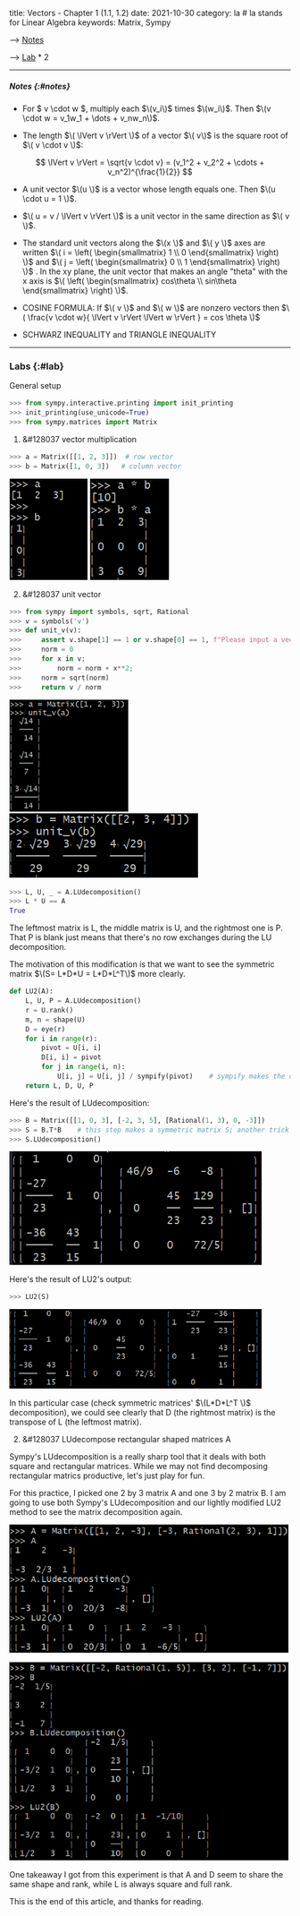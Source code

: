 title: Vectors - Chapter 1 (1.1, 1.2)
date: 2021-10-30
category: la  # la stands for Linear Algebra
keywords: Matrix, Sympy
   


--> [Notes](#notes) 

--> [Lab](#lab) * 2 

-------------

##### Notes {:#notes}

* For $ v \cdot w $, multiply each $\(v_i\)$ times $\(w_i\)$. Then $\(v \cdot w = v_1w_1 + \dots + v_nw_n\)$.   

* The length $\( \lVert v  \rVert \)$ of a vector $\( v\)$ is the square root of $\( v \cdot v \)$:

 $$ \lVert v \rVert = \sqrt{v \cdot v} = (v_1^2 + v_2^2 + \cdots + v_n^2)^{\frac{1}{2}}   $$

* A unit vector $\(u \)$ is a vector whose length equals one. Then $\(u \cdot u = 1 \)$.

* $\( u = v / \lVert v \rVert \)$ is a unit vector in the same direction as $\( v \)$.
* The standard unit vectors along the $\(x \)$ and $\( y \)$ axes are written $\( i = \left( \begin{smallmatrix}  1 \\ 0      \end{smallmatrix}  \right)   \)$ and $\( j = \left( \begin{smallmatrix}  0 \\ 1      \end{smallmatrix}  \right)   \)$   . In the xy plane, the unit vector that makes an angle "theta" with the x axis is $\( \left( \begin{smallmatrix} cos\theta \\ sin\theta \end{smallmatrix} \right) \)$.

* COSINE FORMULA: If $\( v  \)$ and $\( w  \)$ are nonzero vectors then $\( \frac{v \cdot w}{ \lVert v \rVert \lVert w \rVert }  = cos \theta  \)$
* SCHWARZ INEQUALITY and TRIANGLE INEQUALITY


--------------------
### Labs {:#lab}

General setup 

``` python
>>> from sympy.interactive.printing import init_printing  
>>> init_printing(use_unicode=True)
>>> from sympy.matrices import Matrix
```

1) &#128037 vector multiplication

``` python
>>> a = Matrix([[1, 2, 3]])  # row vector
>>> b = Matrix([1, 0, 3])   # column vector
```
![vector a & b](../static/vec1.png)
![vector multiplication ](../static/vec2.png)

2) &#128037 unit vector 


``` python
>>> from sympy import symbols, sqrt, Rational
>>> v = symbols('v')
>>> def unit_v(v):
>>>     assert v.shape[1] == 1 or v.shape[0] == 1, f"Please input a vector"
>>>     norm = 0
>>>     for x in v:
>>>         norm = norm + x**2;
>>>     norm = sqrt(norm)
>>>     return v / norm 

```
![vec a](../static/vec_mul1.png)
![vec b](../static/vec_mul2.png)

```python
>>> L, U, _ = A.LUdecomposition()
>>> L * U == A
True
```

The leftmost matrix is L, the middle matrix is U, and the rightmost one is P. That P is blank just means that there's no row exchanges during the LU decomposition.

The motivation of this modification is that we want to see the symmetric matrix $\(S= L*D*U = L*D*L^T\)$ more clearly.

``` python
def LU2(A):
    L, U, P = A.LUdecomposition()
    r = U.rank()
    m, n = shape(U)
    D = eye(r)
    for i in range(r):
        pivot = U[i, i]
        D[i, i] = pivot
        for j in range(i, n):
            U[i, j] = U[i, j] / sympify(pivot)    # sympify makes the quotient of the two integers an exact rational number
    return L, D, U, P
```
Here's the result of LUdecomposition:
``` python
>>> B = Matrix([[1, 0, 3], [-2, 3, 5], [Rational(1, 3), 0, -3]])
>>> S = B.T*B    # this step makes a symmetric matrix S; another trick is B*B.T
>>> S.LUdecomposition() 
```
![LU2](../static/lu2.png)

Here's the result of LU2's output:
``` python
>>> LU2(S)
```
![lu3](../static/lu3_2.png)

In this particular case (check symmetric matrices' $\(L*D*L^T \)$ decomposition), we could see clearly that D (the rightmost matrix) is the transpose of L (the leftmost matrix).


2) &#128037 LUdecompose rectangular shaped matrices A 

Sympy's LUdecomposition is a really sharp tool that it deals with both square and rectangular matrices. While we may not find decomposing rectangular matrics productive, let's just play for fun. 

For this practice, I picked one 2 by 3 matrix A and one 3 by 2 matrix B. I am going to use both Sympy's LUdecomposition and our lightly modified LU2 method to see the matrix decomposition again.

![rectangular matrices](../static/lu4_2.png)

![rect matrics2](../static/lu5_2.png)

One takeaway I got from this experiment is that A and D seem to share the same shape and rank, while L is always square and full rank.

This is the end of this article, and thanks for reading.



